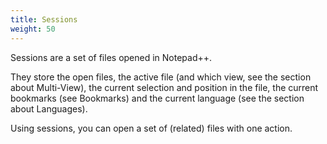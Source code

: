 ```yaml
---
title: Sessions
weight: 50
---
```


Sessions are a set of files opened in Notepad++. 

They store the open files, the active file (and which view, see the section about Multi-View), the current selection and position in the file, the current bookmarks (see Bookmarks) and the current language (see the section about Languages).

Using sessions, you can open a set of (related) files with one action.
